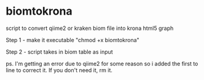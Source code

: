 # biomtokrona
script to convert qiime2 or kraken biom file into krona html5 graph

Step 1 - make it executable "chmod +x biomtokrona"


Step 2 - script takes in biom table as input

ps. I'm getting an error due to qiime2 for some reason so i added the first to line to correct it. If you don't need it, rm it.
